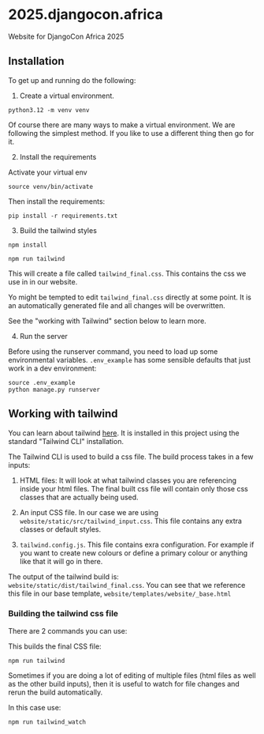 # 2025.djangocon.africa
Website for DjangoCon Africa 2025

## Installation 

To get up and running do the following:


1. Create a virtual environment.

```
python3.12 -m venv venv 
```

Of course there are many ways to make a virtual environment. We are following the simplest method. If you like to use a different thing then go for it.

2. Install the requirements

Activate your virtual env 

```
source venv/bin/activate 
```

Then install the requirements:

```
pip install -r requirements.txt
```

3. Build the tailwind styles 


```
npm install 

npm run tailwind
```

This will create a file called `tailwind_final.css`. This contains the css we use in in our website.

Yo might be tempted to edit `tailwind_final.css` directly at some point. It is an automatically generated file and all changes will be overwritten.

See the "working with Tailwind" section below to learn more.

4. Run the server

Before using the runserver command, you need to load up some environmental variables. `.env_example` has some sensible defaults that just work in a dev environment:

```
source .env_example
python manage.py runserver
```

## Working with tailwind 

You can learn about tailwind [here](https://tailwindcss.com/docs/installation). It is installed in this project using the standard "Tailwind CLI" installation.

The Tailwind CLI is used to build a css file. The build process takes in a few inputs:

1. HTML files: It will look at what tailwind classes you are referencing inside your html files. The final built css file will contain only those css classes that are actually being used. 

2. An input CSS file. In our case we are using `website/static/src/tailwind_input.css`. This file contains any extra classes or default styles.

3. `tailwind.config.js`. This file contains exra configuration. For example if you want to create new colours or define a primary colour or anything like that it will go in there.

The output of the tailwind build is: `website/static/dist/tailwind_final.css`. You can see that we reference this file in our base template, `website/templates/website/_base.html`

### Building the tailwind css file 

There are 2 commands you can use:

This builds the final CSS file:

```
npm run tailwind
```

Sometimes if you are doing a lot of editing of multiple files (html files as well as the other build inputs), then it is useful to watch for file changes and rerun the build automatically.

In this case use:

```
npm run tailwind_watch
```
